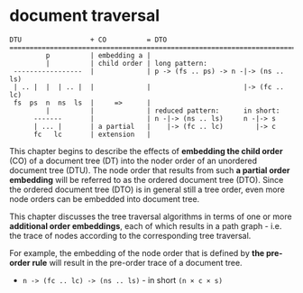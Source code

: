 
# document traversal

```
DTU                 + CO          = DTO
========================================================================
         p          | embedding a |
         |          | child order | long pattern:
 -----------------  |             | p -> (fs .. ps) -> n -|-> (ns .. ls)
 | .. |  |  | .. |  |             |                       |-> (fc .. lc)
 fs  ps  n  ns  ls  |     =>      |
         |          |             | reduced pattern:      in short:
      -------       |             | n -|-> (ns .. ls)     n -|-> s
      | ... |       | a partial   |    |-> (fc .. lc)        |-> c
      fc   lc       | extension   |
```

This chapter begins to describe the effects of **embedding the child order**
(CO) of a document tree (DT) into the noder order of an unordered document tree
(DTU). The node order that results from such **a partial order embedding** will
be referred to as the ordered document tree (DTO). Since the ordered document
tree (DTO) is in general still a tree order, even more node orders can be
embedded into document tree.

This chapter discusses the tree traversal algorithms in terms of one or more
**additional order embeddings**, each of which results in a path graph -
i.e. the trace of nodes according to the corresponding tree traversal.

For example, the embedding of the node order that is defined by
**the pre-order rule** will result in the pre-order trace of a document tree.

* `n -> (fc .. lc) -> (ns .. ls)` - in short `(n × c × s)`
